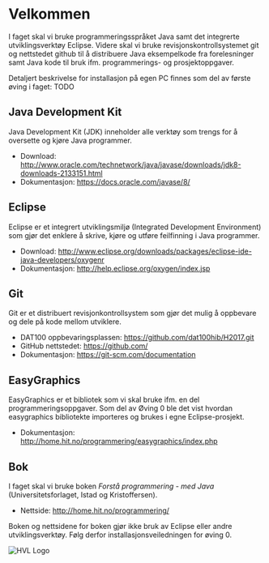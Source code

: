 # Velkommen

I faget skal vi bruke programmeringsspråket Java samt det integrerte utviklingsverktøy Eclipse. Videre skal vi bruke revisjonskontrollsystemet git og nettstedet github til å distribuere Java eksempelkode fra forelesninger samt Java kode til bruk ifm. programmerings- og prosjektoppgaver. 

Detaljert beskrivelse for installasjon på egen PC finnes som del av første øving i faget: TODO 

## Java Development Kit

Java Development Kit (JDK) inneholder alle verktøy som trengs for å oversette og kjøre Java programmer.

- Download: <http://www.oracle.com/technetwork/java/javase/downloads/jdk8-downloads-2133151.html>  
- Dokumentasjon: <https://docs.oracle.com/javase/8/> 

## Eclipse 

Eclipse er et integrert utviklingsmiljø (Integrated Development Environment) som gjør det enklere å skrive, kjøre og utføre feilfinning i Java programmer. 

- Download: <http://www.eclipse.org/downloads/packages/eclipse-ide-java-developers/oxygenr>
- Dokumentasjon: <http://help.eclipse.org/oxygen/index.jsp>

## Git

Git er et distribuert revisjonkontrollsystem som gjør det mulig å oppbevare og dele på kode mellom utviklere. 

- DAT100 oppbevaringsplassen: <https://github.com/dat100hib/H2017.git> 
- GitHub nettstedet: <https://github.com/>
- Dokumentasjon: <https://git-scm.com/documentation>

## EasyGraphics

EasyGraphics er et bibliotek som vi skal bruke ifm. en del programmeringsoppgaver. Som del av Øving 0 ble det vist hvordan easygraphics bibliotekte importeres og brukes i egne Eclipse-prosjekt.

- Dokumentasjon: <http://home.hit.no/programmering/easygraphics/index.php>

## Bok

I faget skal vi bruke boken *Forstå programmering - med Java* (Universitetsforlaget, Istad og Kristoffersen).  

- Nettside: <http://home.hit.no/programmering/> 

Boken og nettsidene for boken gjør ikke bruk av Eclipse eller andre utviklingsverktøy. Følg derfor installasjonsveiledningen for øving 0.

![HVL Logo]({{site.url}}/assets/img/hvllogo.png)
